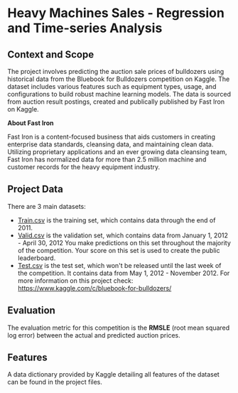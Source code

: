 # Heavy Machines Sales - Regression and Time-series Analysis

## Context and Scope
The project involves predicting the auction sale prices of bulldozers using historical data from the Bluebook for Bulldozers competition on Kaggle. The dataset includes various features such as equipment types, usage, and configurations to build robust machine learning models. The data is sourced from auction result postings, created and publically published by Fast Iron on Kaggle.

<b>About Fast Iron</b>

Fast Iron is a content-focused business that aids customers in creating enterprise data standards, cleansing data, and maintaining clean data. Utilizing proprietary applications and an ever growing data cleansing team, Fast Iron has normalized data for more than 2.5 million machine and customer records for the heavy equipment industry.

## Project Data

There are 3 main datasets:

* <ins>Train.csv</ins> is the training set, which contains data through the end of 2011.
* <ins>Valid.csv</ins> is the validation set, which contains data from January 1, 2012 - April 30, 2012 You make predictions on this set throughout the majority of the competition. Your score on this set is used to create the public leaderboard.
* <ins>Test.csv</ins> is the test set, which won't be released until the last week of the competition. It contains data from May 1, 2012 - November 2012.
For more information on this project check: https://www.kaggle.com/c/bluebook-for-bulldozers/

## Evaluation
The evaluation metric for this competition is the <b>RMSLE</b> (root mean squared log error) between the actual and predicted auction prices.

## Features
A data dictionary provided by Kaggle detailing all features of the dataset can be found in the project files.
